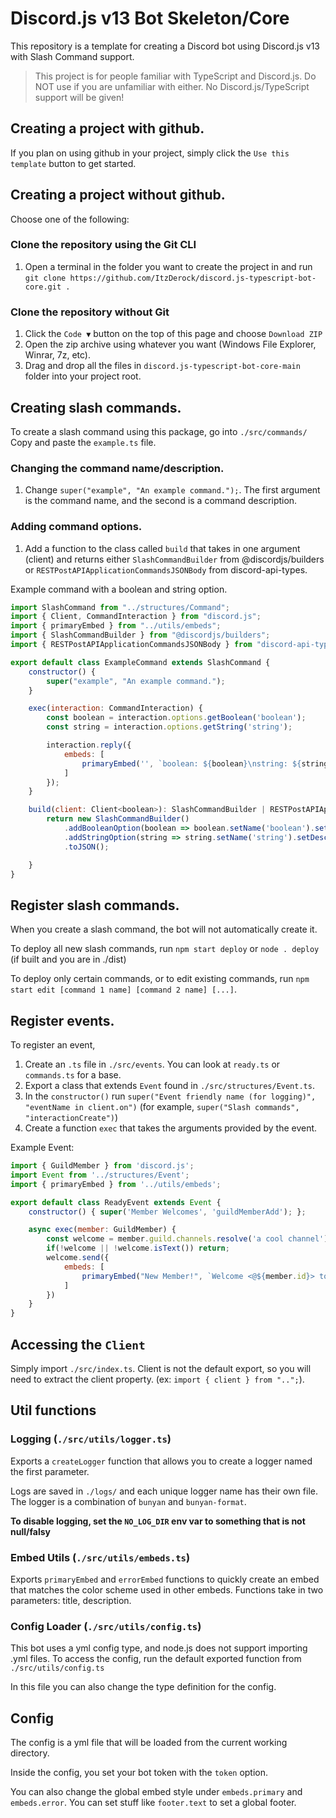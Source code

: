 # Discord.js v13 Bot Skeleton/Core
This repository is a template for creating a Discord bot using Discord.js v13 with Slash Command support.

> This project is for people familiar with TypeScript and Discord.js. Do NOT use if you are unfamiliar with either.
> No Discord.js/TypeScript support will be given!

## Creating a project **with github**.
If you plan on using github in your project, simply click the `Use this template` button to get started.

## Creating a project **without github**.
Choose one of the following:
### Clone the repository using the Git CLI
1. Open a terminal in the folder you want to create the project in and run `git clone https://github.com/ItzDerock/discord.js-typescript-bot-core.git .`
### Clone the repository without Git
1. Click the `Code ▼` button on the top of this page and choose `Download ZIP`
2. Open the zip archive using whatever you want (Windows File Explorer, Winrar, 7z, etc).
3. Drag and drop all the files in `discord.js-typescript-bot-core-main` folder into your project root.

## Creating slash commands.
To create a slash command using this package, go into `./src/commands/`
Copy and paste the `example.ts` file.

### Changing the command name/description.
1. Change `super("example", "An example command.");`. The first argument is the command name, and the second is a command description.

### Adding command options.
1. Add a function to the class called `build` that takes in one argument (client) and returns either `SlashCommandBuilder` from @discordjs/builders or `RESTPostAPIApplicationCommandsJSONBody` from discord-api-types.

Example command with a boolean and string option.
```js
import SlashCommand from "../structures/Command";
import { Client, CommandInteraction } from "discord.js";
import { primaryEmbed } from "../utils/embeds";
import { SlashCommandBuilder } from "@discordjs/builders";
import { RESTPostAPIApplicationCommandsJSONBody } from "discord-api-types";

export default class ExampleCommand extends SlashCommand {
    constructor() {
        super("example", "An example command.");
    }

    exec(interaction: CommandInteraction) {
        const boolean = interaction.options.getBoolean('boolean');
        const string = interaction.options.getString('string');

        interaction.reply({
            embeds: [
                primaryEmbed('', `boolean: ${boolean}\nstring: ${string}`)
            ]
        });
    }

    build(client: Client<boolean>): SlashCommandBuilder | RESTPostAPIApplicationCommandsJSONBody {
        return new SlashCommandBuilder()
            .addBooleanOption(boolean => boolean.setName('boolean').setDescription('test boolean option').setRequired(true))
            .addStringOption(string => string.setName('string').setDescription('test string option').setRequired(true))
            .toJSON();

    }
}
```

## Register slash commands.
When you create a slash command, the bot will not automatically create it. 

To deploy all new slash commands, run `npm start deploy` or `node . deploy` (if built and you are in ./dist)

To deploy only certain commands, or to edit existing commands, run `npm start edit [command 1 name] [command 2 name] [...]`.

## Register events.
To register an event,
1. Create an `.ts` file in `./src/events`. You can look at `ready.ts` or `commands.ts` for a base.
2. Export a class that extends `Event` found in `./src/structures/Event.ts`.
3. In the `constructor()` run `super("Event friendly name (for logging)", "eventName in client.on")` (for example, `super("Slash commands", "interactionCreate")`)
4. Create a function `exec` that takes the arguments provided by the event.

Example Event:
```js
import { GuildMember } from 'discord.js';
import Event from '../structures/Event';
import { primaryEmbed } from '../utils/embeds';

export default class ReadyEvent extends Event {
    constructor() { super('Member Welcomes', 'guildMemberAdd'); };

    async exec(member: GuildMember) {
        const welcome = member.guild.channels.resolve('a cool channel');
        if(!welcome || !welcome.isText()) return;
        welcome.send({
            embeds: [
                primaryEmbed("New Member!", `Welcome <@${member.id}> to ${member.guild.name}!`)
            ]
        })
    }
}
```

## Accessing the `Client`
Simply import `./src/index.ts`. Client is not the default export, so you will need to extract the client property. (ex: `import { client } from "..";`).

## Util functions
### Logging (`./src/utils/logger.ts`)
Exports a `createLogger` function that allows you to create a logger named the first parameter.

Logs are saved in `./logs/` and each unique logger name has their own file. The logger is a combination of `bunyan` and `bunyan-format`.

**To disable logging, set the `NO_LOG_DIR` env var to something that is not null/falsy**

### Embed Utils (`./src/utils/embeds.ts`)
Exports `primaryEmbed` and `errorEmbed` functions to quickly create an embed that matches the color scheme used in other embeds. Functions take in two parameters: title, description.
### Config Loader (`./src/utils/config.ts`)
This bot uses a yml config type, and node.js does not support importing .yml files. 
To access the config, run the default exported function from `./src/utils/config.ts`

In this file you can also change the type definition for the config.

## Config
The config is a yml file that will be loaded from the current working directory.

Inside the config, you set your bot token with the `token` option.

You can also change the global embed style under `embeds.primary` and `embeds.error`. You can set stuff like `footer.text` to set a global footer.
